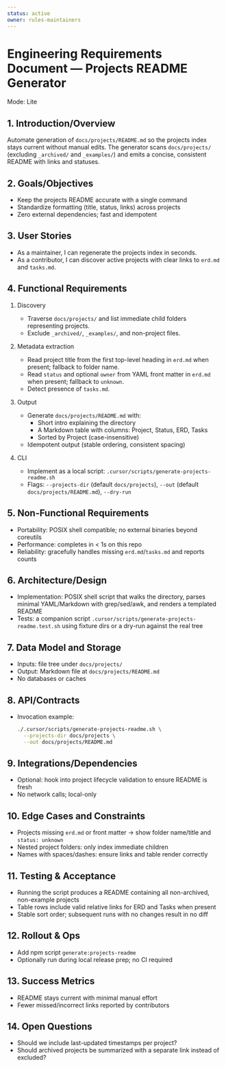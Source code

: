 ```yaml
---
status: active
owner: rules-maintainers
---
```


# Engineering Requirements Document — Projects README Generator

Mode: Lite

## 1. Introduction/Overview

Automate generation of `docs/projects/README.md` so the projects index stays current without manual edits. The generator scans `docs/projects/` (excluding `_archived/` and `_examples/`) and emits a concise, consistent README with links and statuses.

## 2. Goals/Objectives

- Keep the projects README accurate with a single command
- Standardize formatting (title, status, links) across projects
- Zero external dependencies; fast and idempotent

## 3. User Stories

- As a maintainer, I can regenerate the projects index in seconds.
- As a contributor, I can discover active projects with clear links to `erd.md` and `tasks.md`.

## 4. Functional Requirements

1. Discovery

   - Traverse `docs/projects/` and list immediate child folders representing projects.
   - Exclude `_archived/`, `_examples/`, and non-project files.

2. Metadata extraction

   - Read project title from the first top-level heading in `erd.md` when present; fallback to folder name.
   - Read `status` and optional `owner` from YAML front matter in `erd.md` when present; fallback to `unknown`.
   - Detect presence of `tasks.md`.

3. Output

   - Generate `docs/projects/README.md` with:
     - Short intro explaining the directory
     - A Markdown table with columns: Project, Status, ERD, Tasks
     - Sorted by Project (case-insensitive)
   - Idempotent output (stable ordering, consistent spacing)

4. CLI
   - Implement as a local script: `.cursor/scripts/generate-projects-readme.sh`
   - Flags: `--projects-dir` (default `docs/projects`), `--out` (default `docs/projects/README.md`), `--dry-run`

## 5. Non-Functional Requirements

- Portability: POSIX shell compatible; no external binaries beyond coreutils
- Performance: completes in < 1s on this repo
- Reliability: gracefully handles missing `erd.md`/`tasks.md` and reports counts

## 6. Architecture/Design

- Implementation: POSIX shell script that walks the directory, parses minimal YAML/Markdown with grep/sed/awk, and renders a templated README
- Tests: a companion script `.cursor/scripts/generate-projects-readme.test.sh` using fixture dirs or a dry-run against the real tree

## 7. Data Model and Storage

- Inputs: file tree under `docs/projects/`
- Output: Markdown file at `docs/projects/README.md`
- No databases or caches

## 8. API/Contracts

- Invocation example:

  ```bash
  ./.cursor/scripts/generate-projects-readme.sh \
    --projects-dir docs/projects \
    --out docs/projects/README.md
  ```

## 9. Integrations/Dependencies

- Optional: hook into project lifecycle validation to ensure README is fresh
- No network calls; local-only

## 10. Edge Cases and Constraints

- Projects missing `erd.md` or front matter → show folder name/title and `status: unknown`
- Nested project folders: only index immediate children
- Names with spaces/dashes: ensure links and table render correctly

## 11. Testing & Acceptance

- Running the script produces a README containing all non-archived, non-example projects
- Table rows include valid relative links for ERD and Tasks when present
- Stable sort order; subsequent runs with no changes result in no diff

## 12. Rollout & Ops

- Add npm script `generate:projects-readme`
- Optionally run during local release prep; no CI required

## 13. Success Metrics

- README stays current with minimal manual effort
- Fewer missed/incorrect links reported by contributors

## 14. Open Questions

- Should we include last-updated timestamps per project?
- Should archived projects be summarized with a separate link instead of excluded?
